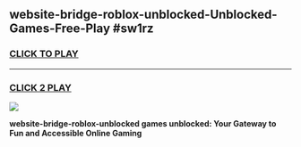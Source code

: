 
## website-bridge-roblox-unblocked-Unblocked-Games-Free-Play #sw1rz
<h3>
<a href="https://us.freeplayer.one?title=website-bridge-roblox-unblocked&ref=9M">CLICK TO PLAY</a></h3>
<hr>

<h3>
<a href="https://us.freeplayer.one?title=website-bridge-roblox-unblocked&ref=9M">CLICK 2 PLAY</a>
  
</h3>

<a href="https://us.freeplayer.one?title=website-bridge-roblox-unblocked&ref=9M"><img src="https://clearcache.store/games.png"></a>


**website-bridge-roblox-unblocked games unblocked: Your Gateway to Fun and Accessible Online Gaming**
